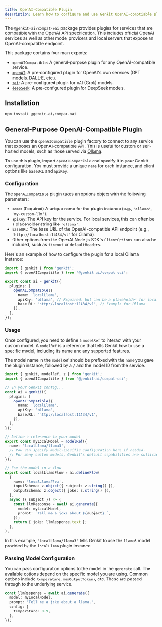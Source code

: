```yaml
---
title: OpenAI-Compatible Plugin
description: Learn how to configure and use Genkit OpenAI-comptiable plugin to access models through any OpenAI-compatible API.
---
```


The `@genkit-ai/compat-oai` package provides plugins for services that are compatible with the OpenAI API specification. This includes official OpenAI services as well as other model providers and local servers that expose an OpenAI-compatible endpoint.

This package contains four main exports:

- `openAICompatible`: A general-purpose plugin for any OpenAI-compatible service.
- [`openAI`](/js/plugins/openai): A pre-configured plugin for OpenAI's own services (GPT models, DALL-E, etc.).
- [`xai`](/js/plugins/xai): A pre-configured plugin for xAI (Grok) models.
- [`deepSeek`](/js/plugins/deepseek): A pre-configured plugin for DeepSeek models.

## Installation

```bash
npm install @genkit-ai/compat-oai
```

## General-Purpose OpenAI-Compatible Plugin

You can use the `openAICompatible` plugin factory to connect to any service that exposes an OpenAI-compatible API. This is useful for custom or self-hosted models, such as those served via [Ollama](https://ollama.com/).

To use this plugin, import `openAICompatible` and specify it in your Genkit configuration. You must provide a unique `name` for each instance, and client options like `baseURL` and `apiKey`.

### Configuration

The `openAICompatible` plugin takes an options object with the following parameters:

- `name`: (Required) A unique name for the plugin instance (e.g., `'ollama'`, `'my-custom-llm'`).
- `apiKey`: The API key for the service. For local services, this can often be a placeholder string like `'ollama'`.
- `baseURL`: The base URL of the OpenAI-compatible API endpoint (e.g., `'http://localhost:11434/v1'` for Ollama).
- Other options from the OpenAI Node.js SDK's `ClientOptions` can also be included, such as `timeout` or `defaultHeaders`.

Here's an example of how to configure the plugin for a local Ollama instance:

```ts
import { genkit } from 'genkit';
import { openAICompatible } from '@genkit-ai/compat-oai';

export const ai = genkit({
  plugins: [
    openAICompatible({
      name: 'localLlama',
      apiKey: 'ollama', // Required, but can be a placeholder for local servers
      baseURL: 'http://localhost:11434/v1', // Example for Ollama
    }),
  ],
});
```

### Usage

Once configured, you need to define a `modelRef` to interact with your custom model. A `modelRef` is a reference that tells Genkit how to use a specific model, including its name and any supported features.

The model name in the `modelRef` should be prefixed with the `name` you gave the plugin instance, followed by a `/` and the model ID from the service.

```ts
import { genkit, modelRef, z } from 'genkit';
import { openAICompatible } from '@genkit-ai/compat-oai';

// In your Genkit config...
const ai = genkit({
  plugins: [
    openAICompatible({
      name: 'localLlama',
      apiKey: 'ollama',
      baseURL: 'http://localhost:11434/v1',
    }),
  ],
});

// Define a reference to your model
export const myLocalModel = modelRef({
  name: 'localLlama/llama3',
  // You can specify model-specific configuration here if needed.
  // For many custom models, Genkit's default capabilities are sufficient.
});

// Use the model in a flow
export const localLlamaFlow = ai.defineFlow(
  {
    name: 'localLlamaFlow',
    inputSchema: z.object({ subject: z.string() }),
    outputSchema: z.object({ joke: z.string() }),
  },
  async ({ subject }) => {
    const llmResponse = await ai.generate({
      model: myLocalModel,
      prompt: `Tell me a joke about ${subject}.`,
    });
    return { joke: llmResponse.text };
  },
);
```

In this example, `'localLlama/llama3'` tells Genkit to use the `llama3` model provided by the `localLlama` plugin instance.

### Passing Model Configuration

You can pass configuration options to the model in the `generate` call. The available options depend on the specific model you are using.
Common options include `temperature`, `maxOutputTokens`, etc. These are passed through to the underlying service.

```ts
const llmResponse = await ai.generate({
  model: myLocalModel,
  prompt: 'Tell me a joke about a llama.',
  config: {
    temperature: 0.9,
  },
});
```
